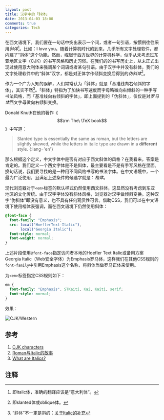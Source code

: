 ```yaml
---
layout: post
title: 汉字中的「斜体」
date: 2013-04-03 18:00
comments: true
categories: Tech
---
```


在西文语境下，我们要在一句话中突出表示一个词，或者一句引语，按惯例往往采用*斜体*[^italic]。比如：I *love* you。随着计算机时代的到来，几乎所有文字处理软件，都内建了“斜体”这个功能。然而，崛起于西方世界的计算机科学，似乎从未考虑过东亚地区文字（CJK）的书写风格和历史习惯。在我们的的书写历史上，从未正式出现过使用意大利体来强调某个词语或者某句引语。由于汉字中并没有斜体，我们的文字处理软件中的“斜体”汉字，都是对正体字作倾斜变换后得到的*伪斜体*[^oblique]。

作为一个广为人知的误解，人们常常认为「斜体」就是「基准线向右倾斜的字体」，其实不然[^misuse]。「斜体」特指为了加快书写速度而字母略微向右倾斜的一种手写书法风格，而「基准线向右倾斜的字体」，即上面提到的「伪斜体」，仅仅是对*罗马体*西文字母做向右倾斜变换。

Donald Knuth在他的著作《$$\rm The\ \TeX book$$》中写道：

> Slanted type is essentially the same as roman, but the letters are
> slightly skewed, while the letters in italic type are drawn in a
> **different** style.
{:lang='en'}

那么根据这个定义，中文字体中是否有对应于西文斜体的风格？在我看来，答案是肯定的。我们定义一个西文字体是不是斜体，最主要看是不是有手写风格在里面。换句话说，我们要寻找的是一种用不同风格书写的书法字体。在中文语境中，一个最为广泛使用，且满足上述条件的候选字就是：*楷体*。

<!-- more -->

现代浏览器对于`<em>`标签的默认样式仍然使用西文斜体，这显然没有考虑到东亚地区的文化传统。由于汉字字体没有斜体风格，浏览器对汉字做倾斜变换。这种汉字“伪斜体”即没有意义，也不具有任何观赏性可言。借助CSS，我们可以在中文语境下使用楷体表强调，而在西文语境下仍然使用斜体：

```css
@font-face {
  font-family: "Emphasis";
  src: local("HoeflerText-Italic"),
       local("Georgia Italic");
  font-style: normal;
  font-weight: normal;
}
```
上述片段使用`@font-face`指定访问者本地的Hoefler Text Italic或备用方案Georgia
Italic（Web安全字体）为Emphasis罗马体，这样我们在其他CSS规则的`font-family`中引用Emphasis这个名称，将斜体当做罗马正体来使用。

为`<em>`标签指定CSS规则如下：

```css
em {
  font-family: "Emphasis", STKaiti, Kai, Kaiti, serif;
  font-style: normal;
}
```

效果：

![CJK/Western](/images/2013/04/cjk-italics-dabblet.png)

## 参考

1. [CJK characters](http://en.wikipedia.org/wiki/CJK_characters)
2. [Roman与Italic的故事](http://www.typeisbeautiful.com/2010/01/1923/)
3. [What are Italics?](http://gniw.ca/cjk-italics.php)

## 注释

[^italic]: 即italic体，准确的翻译应该是“意大利体”。
[^misuse]: “斜体”不一定是斜的：[关于Italic的补充](http://www.typeisbeautiful.com/2010/03/2208/)
[^oblique]: 即slanted体或oblique体。

